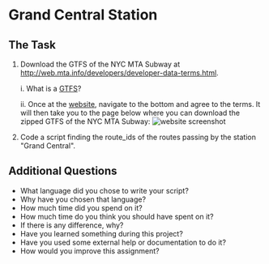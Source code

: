 # Grand Central Station

## The Task

 1) Download the GTFS of the NYC MTA Subway at http://web.mta.info/developers/developer-data-terms.html.
 
     i. What is a [GTFS](https://developers.google.com/transit/gtfs/)?
     
     ii. Once at the [website](http://web.mta.info/developers/developer-data-terms.html), navigate to the bottom and agree to the terms. It will then take
     you to the page below where you can download the zipped GTFS of the NYC MTA Subway:
    ![website screenshot](https://user-images.githubusercontent.com/22921878/35108554-dded8c8a-fc41-11e7-8bba-152825946c54.png)
    
 2) Code a script finding the route_ids of the routes passing by the station "Grand Central".

## Additional Questions

 - What language did you chose to write your script?
 - Why have you chosen that language?
 - How much time did you spend on it?
 - How much time do you think you should have spent on it?
 - If there is any difference, why?
 - Have you learned something during this project?
 - Have you used some external help or documentation to do it?
 - How would you improve this assignment?